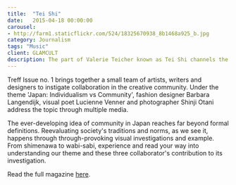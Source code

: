```yaml
---
title:  "Tei Shi"
date:   2015-04-18 00:00:00
carousel:
- http://farm1.staticflickr.com/524/18325670938_8b1468a925_b.jpg
category: Journalism
tags: "Music"
client: GLAMCULT
description: The part of Valerie Teicher known as Tei Shi channels the more submerged elements of the Colombian-born, NYC-based songstresses's personality. Though she herself might dismiss her alter ego ...
---
```

Treff Issue no. 1 brings together a small team of artists, writers and designers to instigate collaboration in the creative community. Under the theme 'Japan: Individualism vs Community', fashion designer Barbara Langendijk, visual poet Lucienne Venner and photographer Shinji Otani address the topic through multiple media. 

The ever-developing idea of community in Japan reaches far beyond formal definitions. Reevaluating society's traditions and norms, as we see it, happens through through-provoking visual investigations and example. From shimenawa to wabi-sabi, experience and read your way into understanding our theme and these three collaborator's contribution to its investigation.  

Read the full magazine [here](http://treffmagazine.nl).


